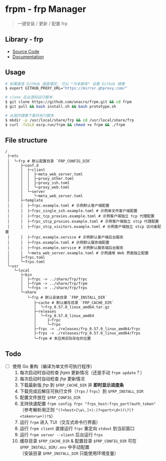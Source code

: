 # frpm - frp Manager

> 一键安装 / 更新 / 配置 frp

## Library - frp

- [Source Code](https://github.com/fatedier/frp)
- [Documentation](https://gofrp.org/)

## Usage

```bash
# 如果直连 GitHub 速度堪忧, 可以 *为本脚本* 设置 Github 镜像
$ export GITHUB_PROXY_URL="https://mirror.ghproxy.com/"

# clone 后从源码运行脚本
$ git clone https://github.com/unacro/frpm.git && cd frpm
$ git pull && bash install.sh && bash prototype.sh

# 从国内镜像下载并执行脚本
$ mkdir -p /usr/local/share/frp && cd /usr/local/share/frp
$ curl -fsSLO osrp.run/frpm && chmod +x frpm && ./frpm
```

## File structure

```goat
/
 ├─etc
 │  └─frp # 默认配置目录 `FRP_CONFIG_DIR`
 │     ├─conf.d
 │     │  ├─client
 │     │  │  ├─meta_web_server.toml
 │     │  │  ├─proxy_other.toml
 │     │  │  ├─proxy_ssh.toml
 │     │  │  └─proxy_web.toml
 │     │  └─server
 │     │     └─meta_web_server.toml
 │     ├─template
 │     │  ├─frpc.example.toml # 示例默认客户端配置
 │     │  ├─frpc_single_ssh.example.toml # 示例单文件客户端配置
 │     │  ├─frpc_tcp_proxies.example.toml # 示例客户端独立 tcp 代理配置
 │     │  ├─frpc_stcp_proxies.example.toml # 示例客户端独立 stcp 代理配置
 │     │  ├─frpc_stcp_visitors.example.toml # 示例客户端独立 stcp 访问者配置
 │     │  ├─frpc.example.service # 示例默认客户端后台服务
 │     │  ├─frps.example.toml # 示例默认服务端配置
 │     │  ├─frps.example.service # 示例默认服务端后台服务
 │     │  └─meta_web_server.example.toml # 示例通用 Web 界面独立配置
 │     ├─frpc.toml
 │     └─frps.toml
 └─usr
    └─local
       ├─bin
       │  ├─frpc -> ../share/frp/frpc
       │  ├─frpm -> ../share/frp/frpm
       │  └─frps -> ../share/frp/frps
       └─share
          └─frp # 默认安装目录 `FRP_INSTALL_DIR`
             ├─cache # 默认缓存目录 `FRP_CACHE_DIR`
             │  └─frp_0.57.0_linux_amd64.tar.gz
             ├─releases
             │  └─frp_0.57.0_linux_amd64
             │     ├─frpc
             │     └─frps
             ├─frpc -> ./releases/frp_0.57.0_linux_amd64/frpc
             ├─frps -> ./releases/frp_0.57.0_linux_amd64/frps
             └─frpm # 本应用实际存在的位置
```

## Todo

- [ ] 使用 Go 重构（编译为单文件可执行程序）
   1. 每次启动时自动检查 _frpm_ 更新情况（还是手动 `frpm update`？）
   2. 每次启动时自动检查 _frp_ 更新情况
   3. 下载最新版 _frp_ 到 `$FRP_CACHE_DIR` 并 **即时显示进度条**
   4. 下载完成后解压可执行文件（`frps` / `frpc`）到 `$FRP_INSTALL_DIR`
   5. 配置文件放在 `$FRP_CONFIG_DIR`
   6. 支持快速配置 `frpm config frpc "frps_host:frps_port?auth_token"`\
      （参考解析用正则 `^(?<host>[\w\.]+):(?<port>\d+)(\?(?<token>\w+))?$`）
   7. 运行 `frpm` 进入 TUI（交互式命令行界面）
   8. 运行 `frpm client` 直接运行 `frpc` 重定向 `stdout` 到当前窗口
   9. 运行 `frpm server --slient` 后台运行 `frps`
   10. 缓存目录 `$FRP_CACHE_DIR` & 配置目录 `$FRP_CONFIG_DIR` 可在 `$FRP_INSTALL_DIR/.env` 中手动配置\
      （安装目录 `$FRP_INSTALL_DIR` 只能使用环境变量）
